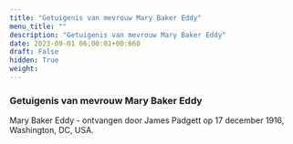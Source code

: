 ```yaml
---
title: "Getuigenis van mevrouw Mary Baker Eddy"
menu_title: ""
description: "Getuigenis van mevrouw Mary Baker Eddy"
date: 2023-09-01 06:00:01+00:660
draft: False
hidden: True
weight:
---
```

### Getuigenis van mevrouw Mary Baker Eddy

Mary Baker Eddy - ontvangen door James Padgett op 17 december 1916, Washington, DC, USA.
